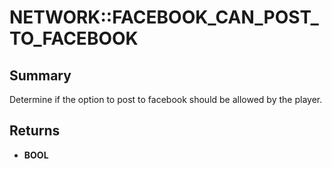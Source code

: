 # NETWORK::FACEBOOK_CAN_POST_TO_FACEBOOK

## Summary
Determine if the option to post to facebook should be allowed by the player.

## Returns
* **BOOL**